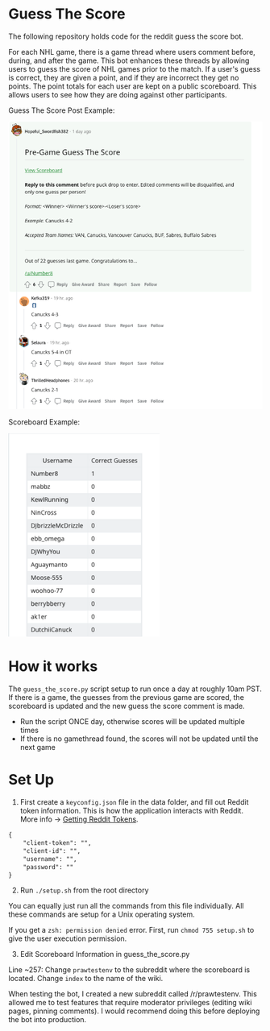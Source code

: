 # Guess The Score

The following repository holds code for the reddit guess the score bot. 

For each NHL game, there is a game thread where users comment before, during, and after the game. This bot enhances these threads by allowing users to guess the score of NHL games prior to the match. If a user's guess is correct, they are given a point, and if they are incorrect they get no points. The point totals for each user are kept on a public scoreboard. This allows users to see how they are doing against other participants.

Guess The Score Post Example:

<img alt="GTS Post" src="imgs/comment_example.png" width="600">

Scoreboard Example:

<img alt="Scoreboard" src="imgs/scoreboard_example.png" width="300">

# How it works

The `guess_the_score.py` script setup to run once a day at roughly 10am PST. If there is a game, the guesses from the previous game are scored, the scoreboard is updated and the new guess the score comment is made.

- Run the script ONCE day, otherwise scores will be updated multiple times
- If there is no gamethread found, the scores will not be updated until the next game

# Set Up

1. First create a `keyconfig.json` file in the data folder, and fill out Reddit token information. This is how the application interacts with Reddit. More info -> [Getting Reddit Tokens](https://www.reddit.com/prefs/apps).

```
{
	"client-token": "",
	"client-id": "",
	"username": "",
	"password": ""
}
```

2. Run `./setup.sh` from the root directory

You can equally just run all the commands from this file individually. All these commands are setup for a Unix operating system.

If you get a `zsh: permission denied` error. First, run `chmod 755 setup.sh` to give the user execution permission.

3. Edit Scoreboard Information in guess_the_score.py

Line ~257: Change `prawtestenv` to the subreddit where the scoreboard is located. Change `index` to the name of the wiki.

When testing the bot, I created a new subreddit called /r/prawtestenv. This allowed me to test features that require moderator privileges (editing wiki pages, pinning comments). I would recommend doing this before deploying the bot into production.